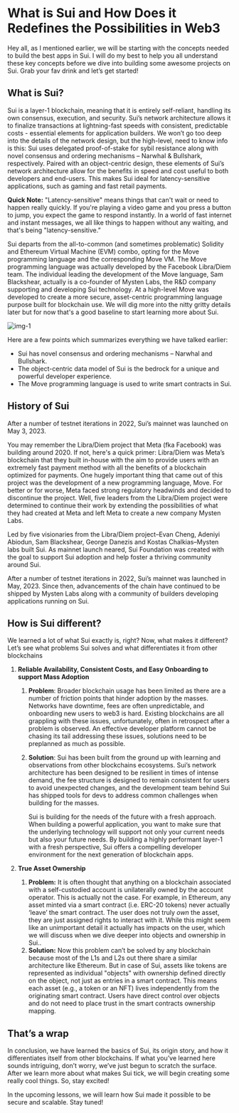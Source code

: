 # What is Sui and How Does it Redefines the Possibilities in Web3

Hey all, as I mentioned earlier, we will be starting with the concepts needed to build the best apps in Sui. I will do my best to help you all understand these key concepts before we dive into building some awesome projects on Sui. Grab your fav drink and let’s get started!

## What is Sui?

Sui is a layer-1 blockchain, meaning that it is entirely self-reliant, handling its own consensus, execution, and security. Sui’s network architecture allows it to finalize transactions at lightning-fast speeds with consistent, predictable costs - essential elements for application builders. We won’t go too deep into the details of the network design, but the high-level, need to know info is this: Sui uses delegated proof-of-stake for sybil resistance along with novel consensus and ordering mechanisms – Narwhal & Bullshark, respectively. Paired with an object-centric design, these elements of Sui’s network architecture allow for the benefits in speed and cost useful to both developers and end-users. This makes Sui ideal for latency-sensitive applications, such as gaming and fast retail payments.

**Quick Note:** "Latency-sensitive" means things that can't wait or need to happen really quickly. If you're playing a video game and you press a button to jump, you expect the game to respond instantly. In a world of fast internet and instant messages, we all like things to happen without any waiting, and that's being "latency-sensitive.”

Sui departs from the all-to-common (and sometimes problematic) Solidity and Ethereum Virtual Machine (EVM) combo, opting for the Move programming language and the corresponding Move VM. The Move programming language was actually developed by the Facebook Libra/Diem team. The individual leading the development of the Move language, Sam Blackshear, actually is a co-founder of Mysten Labs, the R&D company supporting and developing Sui technology. At a high-level Move was developed to create a more secure, asset-centric programming language purpose built for blockchain use. We will dig more into the nitty gritty details later but for now that's a good baseline to start learning more about Sui.

![img-1](https://github.com/0xmetaschool/Learning-Projects/blob/main/assests_for_all/assets_for_sui_c1/What%20is%20Sui%20and%20How%20Does%20it%20Redefines%20the%20Possibilities%20in%20Web3/image.jpeg?raw=true)

Here are a few points which summarizes everything we have talked earlier:

- Sui has novel consensus and ordering mechanisms – Narwhal and Bullshark.
- The object-centric data model of Sui is the bedrock for a unique and powerful developer experience.
- The Move programming language is used to write smart contracts in Sui.

## History of Sui

After a number of testnet iterations in 2022, Sui’s mainnet was launched on May 3, 2023.

You may remember the Libra/Diem project that Meta (fka Facebook) was building around 2020. If not, here's a quick primer: Libra/Diem was Meta’s blockchain that they built in-house with the aim to provide users with an extremely fast payment method with all the benefits of a blockchain optimized for payments. One hugely important thing that came out of this project was the development of a new programming language, Move. For better or for worse, Meta faced strong regulatory headwinds and decided to discontinue the project. Well, five leaders from the Libra/Diem project were determined to continue their work by extending the possibilities of what they had created at Meta and left Meta to create a new company Mysten Labs.

Led by five visionaries from the Libra/Diem project–Evan Cheng, Adeniyi Abiodun, Sam Blackshear, George Danezis and Kostas Chalkias–Mysten labs built Sui. As mainnet launch neared, Sui Foundation was created with the goal to support Sui adoption and help foster a thriving community around Sui.

After a number of testnet iterations in 2022, Sui’s mainnet was launched in May, 2023. Since then, advancements of the chain have continued to be shipped by Mysten Labs along with a community of builders developing applications running on Sui.

## How is Sui different?

We learned a lot of what Sui exactly is, right? Now, what makes it different? Let’s see what problems Sui solves and what differentiates it from other blockchains

1. **Reliable Availability, Consistent Costs, and Easy Onboarding to support Mass Adoption**
    1. **Problem**: Broader blockchain usage has been limited as there are a number of friction points that hinder adoption by the masses. Networks have downtime, fees are often unpredictable, and onboarding new users to web3 is hard. Existing blockchains are all grappling with these issues, unfortunately, often in retrospect after a problem is observed. An effective developer platform cannot be chasing its tail addressing these issues, solutions need to be preplanned as much as possible.
    2. **Solution**: Sui has been built from the ground up with learning and observations from other blockchains ecosystems. Sui’s network architecture has been designed to be resilient in times of intense demand, the fee structure is designed to remain consistent for users to avoid unexpected changes, and the development team behind Sui has shipped tools for devs to address common challenges when building for the masses.
        
        Sui is building for the needs of the future with a fresh approach. When building a powerful application, you want to make sure that the underlying technology will support not only your current needs but also your future needs. By building a highly performant layer-1 with a fresh perspective, Sui offers a compelling developer environment for the next generation of blockchain apps.
        
2. **True Asset Ownership**
    1. **Problem:** It is often thought that anything on a blockchain associated with a self-custodied account is unilaterally owned by the account operator. This is actually not the case. For example, in Ethereum, any asset minted via a smart contract (i.e. ERC-20 tokens) never actually ‘leave’ the smart contract. The user does not truly *own* the asset, they are just assigned rights to interact with it. While this might seem like an unimportant detail it actually has impacts on the user, which we will discuss when we dive deeper into objects and ownership in Sui..
    2. **Solution:** Now this problem can’t be solved by any blockchain because most of the L1s and L2s out there share a similar architecture like Ethereum. But in case of Sui, assets like tokens are represented as individual "objects" with ownership defined directly on the object, not just as entries in a smart contract. This means each asset (e.g., a token or an NFT) lives independently from the originating smart contract. Users have direct control over objects and do not need to place trust in the smart contracts ownership mapping.

## That’s a wrap

In conclusion, we have learned the basics of Sui, its origin story, and how it differentiates itself from other blockchains. If what you’ve learned here sounds intriguing, don’t worry, we’ve just begun to scratch the surface. After we learn more about what makes Sui tick, we will begin creating some really cool things. So, stay excited!

In the upcoming lessons, we will learn how Sui made it possible to be secure and scalable. Stay tuned!